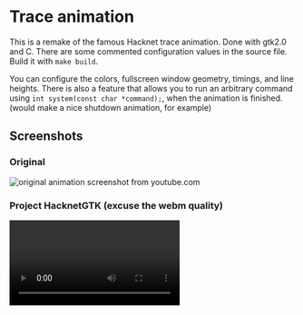 # Trace animation

This is a remake of the famous Hacknet trace animation. Done with gtk2.0 and C. There are some commented configuration values in the source file.
Build it with `make build`.

You can configure the colors, fullscreen window geometry, timings, and line heights.
There is also a feature that allows you to run an arbitrary command using `int system(const char *command);`, when the animation is finished. (would make a nice shutdown animation, for example)

## Screenshots

### Original

![original animation screenshot from youtube.com](https://www.google.com/url?sa=i&url=https%3A%2F%2Fwww.youtube.com%2Fwatch%3Fv%3DXdPmJxJHf98&psig=AOvVaw25bHXknhCOj-TMPrA9FTU6&ust=1646395308305000&source=images&cd=vfe&ved=0CAgQjRxqFwoTCMCeus7yqfYCFQAAAAAdAAAAABAE)
### Project HacknetGTK (excuse the webm quality)

![recorded webm of traceAnim](./screenshots/traceanim.webm)
